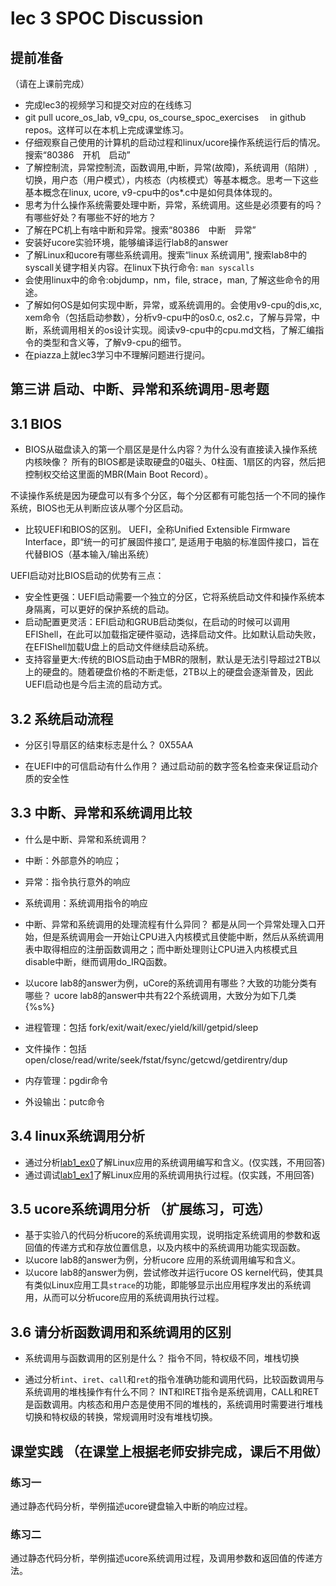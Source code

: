 # lec 3 SPOC Discussion

## **提前准备**
（请在上课前完成）


 - 完成lec3的视频学习和提交对应的在线练习
 - git pull ucore_os_lab, v9_cpu, os_course_spoc_exercises  　in github repos。这样可以在本机上完成课堂练习。
 - 仔细观察自己使用的计算机的启动过程和linux/ucore操作系统运行后的情况。搜索“80386　开机　启动”
 - 了解控制流，异常控制流，函数调用,中断，异常(故障)，系统调用（陷阱）,切换，用户态（用户模式），内核态（内核模式）等基本概念。思考一下这些基本概念在linux, ucore, v9-cpu中的os*.c中是如何具体体现的。
 - 思考为什么操作系统需要处理中断，异常，系统调用。这些是必须要有的吗？有哪些好处？有哪些不好的地方？
 - 了解在PC机上有啥中断和异常。搜索“80386　中断　异常”
 - 安装好ucore实验环境，能够编译运行lab8的answer
 - 了解Linux和ucore有哪些系统调用。搜索“linux 系统调用", 搜索lab8中的syscall关键字相关内容。在linux下执行命令: ```man syscalls```
 - 会使用linux中的命令:objdump，nm，file, strace，man, 了解这些命令的用途。
 - 了解如何OS是如何实现中断，异常，或系统调用的。会使用v9-cpu的dis,xc, xem命令（包括启动参数），分析v9-cpu中的os0.c, os2.c，了解与异常，中断，系统调用相关的os设计实现。阅读v9-cpu中的cpu.md文档，了解汇编指令的类型和含义等，了解v9-cpu的细节。
 - 在piazza上就lec3学习中不理解问题进行提问。

## 第三讲 启动、中断、异常和系统调用-思考题

## 3.1 BIOS
-  BIOS从磁盘读入的第一个扇区是是什么内容？为什么没有直接读入操作系统内核映像？
所有的BIOS都是读取硬盘的0磁头、0柱面、1扇区的内容，然后把控制权交给这里面的MBR(Main Boot Record）。

不读操作系统是因为硬盘可以有多个分区，每个分区都有可能包括一个不同的操作系统，BIOS也无从判断应该从哪个分区启动。

- 比较UEFI和BIOS的区别。
UEFI，全称Unified Extensible Firmware Interface，即“统一的可扩展固件接口”, 是适用于电脑的标准固件接口，旨在代替BIOS（基本输入/输出系统）

UEFI启动对比BIOS启动的优势有三点：

 + 安全性更强：UEFI启动需要一个独立的分区，它将系统启动文件和操作系统本身隔离，可以更好的保护系统的启动。
 + 启动配置更灵活：EFI启动和GRUB启动类似，在启动的时候可以调用EFIShell，在此可以加载指定硬件驱动，选择启动文件。比如默认启动失败，在EFIShell加载U盘上的启动文件继续启动系统。
 + 支持容量更大:传统的BIOS启动由于MBR的限制，默认是无法引导超过2TB以上的硬盘的。随着硬盘价格的不断走低，2TB以上的硬盘会逐渐普及，因此UEFI启动也是今后主流的启动方式。

## 3.2 系统启动流程

- 分区引导扇区的结束标志是什么？
0X55AA

- 在UEFI中的可信启动有什么作用？
通过启动前的数字签名检查来保证启动介质的安全性

## 3.3 中断、异常和系统调用比较
- 什么是中断、异常和系统调用？
 - 中断：外部意外的响应；
 - 异常：指令执行意外的响应
 - 系统调用：系统调用指令的响应

-  中断、异常和系统调用的处理流程有什么异同？
都是从同一个异常处理入口开始，但是系统调用会一开始让CPU进入内核模式且使能中断，然后从系统调用表中取得相应的注册函数调用之；而中断处理则让CPU进入内核模式且disable中断，继而调用do_IRQ函数。

- 以ucore lab8的answer为例，uCore的系统调用有哪些？大致的功能分类有哪些？
ucore lab8的answer中共有22个系统调用，大致分为如下几类 {%s%}

 - 进程管理：包括 fork/exit/wait/exec/yield/kill/getpid/sleep
 - 文件操作：包括 open/close/read/write/seek/fstat/fsync/getcwd/getdirentry/dup
 - 内存管理：pgdir命令
 - 外设输出：putc命令

## 3.4 linux系统调用分析
-  通过分析[lab1_ex0](https://github.com/chyyuu/ucore_lab/blob/master/related_info/lab1/lab1-ex0.md)了解Linux应用的系统调用编写和含义。(仅实践，不用回答)
- 通过调试[lab1_ex1](https://github.com/chyyuu/ucore_lab/blob/master/related_info/lab1/lab1-ex1.md)了解Linux应用的系统调用执行过程。(仅实践，不用回答)


## 3.5 ucore系统调用分析 （扩展练习，可选）
-  基于实验八的代码分析ucore的系统调用实现，说明指定系统调用的参数和返回值的传递方式和存放位置信息，以及内核中的系统调用功能实现函数。
- 以ucore lab8的answer为例，分析ucore 应用的系统调用编写和含义。
- 以ucore lab8的answer为例，尝试修改并运行ucore OS kernel代码，使其具有类似Linux应用工具`strace`的功能，即能够显示出应用程序发出的系统调用，从而可以分析ucore应用的系统调用执行过程。

 
## 3.6 请分析函数调用和系统调用的区别
- 系统调用与函数调用的区别是什么？
指令不同，特权级不同，堆栈切换

- 通过分析`int`、`iret`、`call`和`ret`的指令准确功能和调用代码，比较函数调用与系统调用的堆栈操作有什么不同？
INT和IRET指令是系统调用，CALL和RET是函数调用。内核态和用户态是使用不同的堆栈的，系统调用时需要进行堆栈切换和特权级的转换，常规调用时没有堆栈切换。

## 课堂实践 （在课堂上根据老师安排完成，课后不用做）
### 练习一
通过静态代码分析，举例描述ucore键盘输入中断的响应过程。

### 练习二
通过静态代码分析，举例描述ucore系统调用过程，及调用参数和返回值的传递方法。
